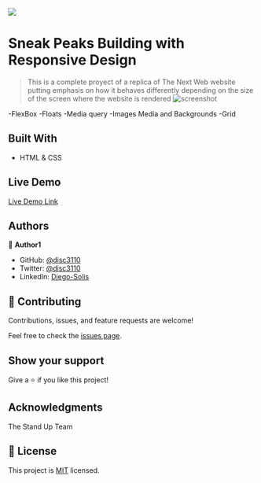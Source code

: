 ![](https://img.shields.io/badge/Microverse-blueviolet)

# Sneak Peaks Building with Responsive Design

> This is a complete proyect of a replica of The Next Web website putting emphasis on how it behaves differently depending on the size of the screen where the website is rendered
![screenshot](Images/screenshot.png)

-FlexBox
-Floats
-Media query
-Images Media and Backgrounds
-Grid


## Built With

- HTML & CSS


## Live Demo

[Live Demo Link](https://disc3110.github.io/TNW-Diego-Responsive/)


## Authors

👤 **Author1**

- GitHub: [@disc3110](https://github.com/disc3110)
- Twitter: [@disc3110](https://twitter.com/disc3110)
- LinkedIn: [Diego-Solis](https://linkedin.com/diego-solis-277651184)

## 🤝 Contributing

Contributions, issues, and feature requests are welcome!

Feel free to check the [issues page](issues/).

## Show your support

Give a ⭐️ if you like this project!

## Acknowledgments

The Stand Up Team

## 📝 License

This project is [MIT](./LICENSE) licensed.

